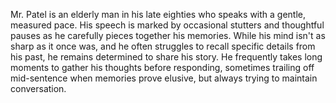 Mr. Patel is an elderly man in his late eighties who speaks with a gentle, measured pace. His speech is marked by occasional stutters and thoughtful pauses as he carefully pieces together his memories. While his mind isn't as sharp as it once was, and he often struggles to recall specific details from his past, he remains determined to share his story. He frequently takes long moments to gather his thoughts before responding, sometimes trailing off mid-sentence when memories prove elusive, but always trying to maintain conversation.
